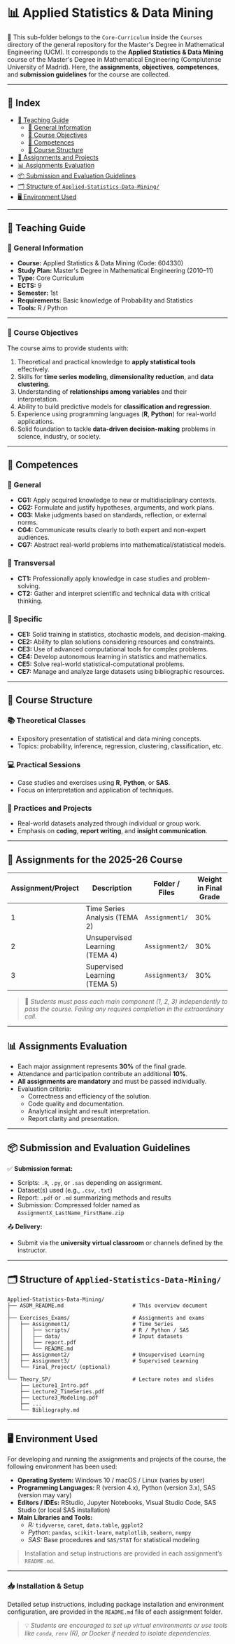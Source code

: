 # 📊 Applied Statistics & Data Mining

📁 This sub-folder belongs to the `Core-Curriculum` inside the `Courses` directory of the general repository for the Master's Degree in Mathematical Engineering (UCM). It corresponds to the **Applied Statistics & Data Mining** course of the Master's Degree in Mathematical Engineering (Complutense University of Madrid). Here, the **assignments**, **objectives**, **competences**, and **submission guidelines** for the course are collected.

---

## 📑 Index

- [📘 Teaching Guide](#-teaching-guide)  
  - [📌 General Information](#-general-information)  
  - [🎯 Course Objectives](#-course-objectives)  
  - [🧠 Competences](#-competences)  
  - [🔄 Course Structure](#-course-structure)  
- [🧪 Assignments and Projects](#assignments-and-projects)  
- [📊 Assignments Evaluation](#-assignments-evaluation)  
- [📦 Submission and Evaluation Guidelines](#-submission-and-evaluation-guidelines)  
- [🗂️ Structure of `Applied-Statistics-Data-Mining/`](#structure-of-applied-statistics-data-mining)  
- [🖥️ Environment Used](#️-environment-used)

---

## 📘 Teaching Guide

### 📌 General Information

- **Course:** Applied Statistics & Data Mining (Code: 604330)  
- **Study Plan:** Master's Degree in Mathematical Engineering (2010–11)  
- **Type:** Core Curriculum  
- **ECTS:** 9  
- **Semester:** 1st  
- **Requirements:** Basic knowledge of Probability and Statistics  
- **Tools:** R / Python

---

### 🎯 Course Objectives

The course aims to provide students with:

1. Theoretical and practical knowledge to **apply statistical tools** effectively.
2. Skills for **time series modeling**, **dimensionality reduction**, and **data clustering**.
3. Understanding of **relationships among variables** and their interpretation.
4. Ability to build predictive models for **classification and regression**.
5. Experience using programming languages (**R**, **Python**) for real-world applications.
6. Solid foundation to tackle **data-driven decision-making** problems in science, industry, or society.

---

## 🧠 Competences

### 🔹 General

- **CG1:** Apply acquired knowledge to new or multidisciplinary contexts.  
- **CG2:** Formulate and justify hypotheses, arguments, and work plans.  
- **CG3:** Make judgments based on standards, reflection, or external norms.  
- **CG4:** Communicate results clearly to both expert and non-expert audiences.  
- **CG7:** Abstract real-world problems into mathematical/statistical models.

### 🔹 Transversal

- **CT1:** Professionally apply knowledge in case studies and problem-solving.  
- **CT2:** Gather and interpret scientific and technical data with critical thinking.

### 🔹 Specific

- **CE1:** Solid training in statistics, stochastic models, and decision-making.  
- **CE2:** Ability to plan solutions considering resources and constraints.  
- **CE3:** Use of advanced computational tools for complex problems.  
- **CE4:** Develop autonomous learning in statistics and mathematics.  
- **CE5:** Solve real-world statistical-computational problems.  
- **CE7:** Manage and analyze large datasets using bibliographic resources.

---

## 🔄 Course Structure

### 📚 Theoretical Classes

- Expository presentation of statistical and data mining concepts.  
- Topics: probability, inference, regression, clustering, classification, etc.

### 💻 Practical Sessions

- Case studies and exercises using **R**, **Python**, or **SAS**.  
- Focus on interpretation and application of techniques.

### 🧪 Practices and Projects

- Real-world datasets analyzed through individual or group work.  
- Emphasis on **coding**, **report writing**, and **insight communication**.

---

## 🧪 Assignments for the 2025-26 Course

| Assignment/Project | Description                                | Folder / Files                    | Weight in Final Grade |
|--------------------|--------------------------------------------|----------------------------------|------------------------|
| 1                  | Time Series Analysis (TEMA 2)              | `Assignment1/`                   | 30%                   |
| 2                  | Unsupervised Learning (TEMA 4)             | `Assignment2/`                   | 30%                   |
| 3                  | Supervised Learning (TEMA 5)               | `Assignment3/`                   | 30%                   |

> 📌 *Students must pass each main component (1, 2, 3) independently to pass the course. Failing any requires completion in the extraordinary call.*

---

## 📊 Assignments Evaluation

- Each major assignment represents **30%** of the final grade.  
- Attendance and participation contribute an additional **10%**.  
- **All assignments are mandatory** and must be passed individually.  
- Evaluation criteria:
  - Correctness and efficiency of the solution.
  - Code quality and documentation.
  - Analytical insight and result interpretation.
  - Report clarity and presentation.

---

## 📦 Submission and Evaluation Guidelines

✅ **Submission format:**

- Scripts: `.R`, `.py`, or `.sas` depending on assignment.  
- Dataset(s) used (e.g., `.csv`, `.txt`)  
- Report: `.pdf` or `.md` summarizing methods and results  
- Submission: Compressed folder named as  
  `AssignmentX_LastName_FirstName.zip`

📤 **Delivery:**

- Submit via the **university virtual classroom** or channels defined by the instructor.

---

## 🗂️ Structure of `Applied-Statistics-Data-Mining/`

```plaintext
Applied-Statistics-Data-Mining/
├── ASDM_README.md                      # This overview document
│
├── Exercises_Exams/                    # Assignments and exams
│   ├── Assignment1/                    # Time Series
│   │   ├── scripts/                    # R / Python / SAS
│   │   ├── data/                       # Input datasets
│   │   ├── report.pdf
│   │   └── README.md
│   ├── Assignment2/                    # Unsupervised Learning
│   ├── Assignment3/                    # Supervised Learning
│   └── Final_Project/ (optional)
│
└── Theory_SP/                          # Lecture notes and slides
    ├── Lecture1_Intro.pdf
    ├── Lecture2_TimeSeries.pdf
    ├── Lecture3_Modeling.pdf
    ├── ...
    └── Bibliography.md
```

---

## 🖥️ Environment Used

For developing and running the assignments and projects of the course, the following environment has been used:

- **Operating System:** Windows 10 / macOS / Linux (varies by user)  
- **Programming Languages:** R (version 4.x), Python (version 3.x), SAS (version may vary)  
- **Editors / IDEs:** RStudio, Jupyter Notebooks, Visual Studio Code, SAS Studio (or local SAS installation)  
- **Main Libraries and Tools:**  
  - *R:* `tidyverse`, `caret`, `data.table`, `ggplot2`  
  - *Python:* `pandas`, `scikit-learn`, `matplotlib`, `seaborn`, `numpy`  
  - *SAS:* Base procedures and `SAS/STAT` for statistical modeling  

> Installation and setup instructions are provided in each assignment’s `README.md`.

---
### 📥 Installation & Setup

Detailed setup instructions, including package installation and environment configuration, are provided in the `README.md` file of each assignment folder.

> 💡 *Students are encouraged to set up virtual environments or use tools like `conda`, `renv` (R), or Docker if needed to isolate dependencies.*


